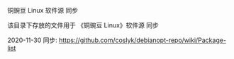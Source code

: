 铜豌豆 Linux 软件源 同步

该目录下存放的文件用于 《铜豌豆 Linux》软件源 同步

2020-11-30 同步:
https://github.com/coslyk/debianopt-repo/wiki/Package-list
